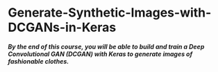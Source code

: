 # Generate-Synthetic-Images-with-DCGANs-in-Keras
***By the end of this course, you will be able to build and train a Deep Convolutional GAN (DCGAN) with Keras to generate images of fashionable clothes.***

###

